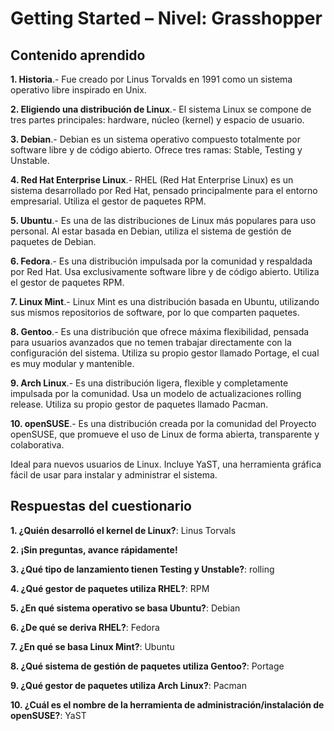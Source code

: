 # Getting Started – Nivel: Grasshopper

## Contenido aprendido

**1. Historia**.- Fue creado por Linus Torvalds en 1991 como un sistema operativo libre inspirado en Unix.

**2. Eligiendo una distribución de Linux**.- El sistema Linux se compone de tres partes principales: hardware, núcleo (kernel) y espacio de usuario.

**3. Debian**.- Debian es un sistema operativo compuesto totalmente por software libre y de código abierto.
Ofrece tres ramas: Stable, Testing y Unstable.

**4. Red Hat Enterprise Linux**.- RHEL (Red Hat Enterprise Linux) es un sistema desarrollado por Red Hat, pensado principalmente para el entorno empresarial.
Utiliza el gestor de paquetes RPM.

**5. Ubuntu**.- Es una de las distribuciones de Linux más populares para uso personal.
Al estar basada en Debian, utiliza el sistema de gestión de paquetes de Debian.

**6. Fedora**.- Es una distribución impulsada por la comunidad y respaldada por Red Hat. Usa exclusivamente software libre y de código abierto.
Utiliza el gestor de paquetes RPM.

**7. Linux Mint**.- Linux Mint es una distribución basada en Ubuntu, utilizando sus mismos repositorios de software, por lo que comparten paquetes.

**8. Gentoo**.- Es una distribución que ofrece máxima flexibilidad, pensada para usuarios avanzados que no temen trabajar directamente con la configuración del sistema.
Utiliza su propio gestor llamado Portage, el cual es muy modular y mantenible.

**9. Arch Linux**.- Es una distribución ligera, flexible y completamente impulsada por la comunidad. Usa un modelo de actualizaciones rolling release.
Utiliza su propio gestor de paquetes llamado Pacman.

**10. openSUSE**.- Es una distribución creada por la comunidad del Proyecto openSUSE, que promueve el uso de Linux de forma abierta, transparente y colaborativa.

Ideal para nuevos usuarios de Linux. Incluye YaST, una herramienta gráfica fácil de usar para instalar y administrar el sistema.

## Respuestas del cuestionario

**1. ¿Quién desarrolló el kernel de Linux?**: Linus Torvals

**2. ¡Sin preguntas, avance rápidamente!**

**3. ¿Qué tipo de lanzamiento tienen Testing y Unstable?**: rolling

**4. ¿Qué gestor de paquetes utiliza RHEL?**: RPM

**5. ¿En qué sistema operativo se basa Ubuntu?**: Debian

**6. ¿De qué se deriva RHEL?**: Fedora

**7. ¿En qué se basa Linux Mint?**: Ubuntu

**8. ¿Qué sistema de gestión de paquetes utiliza Gentoo?**: Portage

**9. ¿Qué gestor de paquetes utiliza Arch Linux?**: Pacman

**10. ¿Cuál es el nombre de la herramienta de administración/instalación de openSUSE?**: YaST

